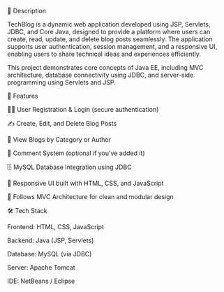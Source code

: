 📖 Description

TechBlog is a dynamic web application developed using JSP, Servlets, JDBC, and Core Java, designed to provide a platform where users can create, read, update, and delete blog posts seamlessly. The application supports user authentication, session management, and a responsive UI, enabling users to share technical ideas and experiences efficiently.

This project demonstrates core concepts of Java EE, including MVC architecture, database connectivity using JDBC, and server-side programming using Servlets and JSP.

🚀 Features

🧑‍💻 User Registration & Login (secure authentication)

✍️ Create, Edit, and Delete Blog Posts

📄 View Blogs by Category or Author

💬 Comment System (optional if you’ve added it)

🗄️ MySQL Database Integration using JDBC

🎨 Responsive UI built with HTML, CSS, and JavaScript

🧩 Follows MVC Architecture for clean and modular design

🛠️ Tech Stack

Frontend: HTML, CSS, JavaScript

Backend: Java (JSP, Servlets)

Database: MySQL (via JDBC)

Server: Apache Tomcat

IDE: NetBeans / Eclipse
